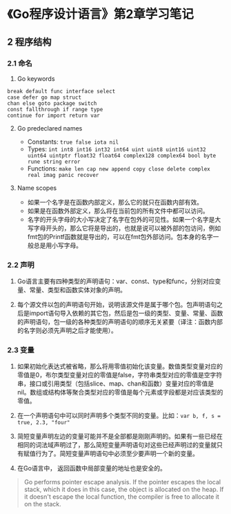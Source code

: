# 《Go程序设计语言》第2章学习笔记

## 2 程序结构

### 2.1 命名

1. Go keywords
```
break default func interface select
case defer go map struct
chan else goto package switch
const fallthrough if range type
continue for import return var
```

2. Go predeclared names
    - Constants: `true false iota nil`
    - Types: `int int8 int16 int32 int64 uint uint8 uint16 uint32 uint64 uintptr float32 float64 complex128 complex64 bool byte rune string error`
    - Functions: `make len cap new append copy close delete complex real imag panic recover`

3. Name scopes
    - 如果一个名字是在函数内部定义，那么它的就只在函数内部有效。
    - 如果是在函数外部定义，那么将在当前包的所有文件中都可以访问。
    - 名字的开头字母的大小写决定了名字在包外的可见性。如果一个名字是大写字母开头的，那么它将是导出的，也就是说可以被外部的包访问，例如fmt包的Printf函数就是导出的，可以在fmt包外部访问。包本身的名字一般总是用小写字母。

### 2.2 声明

1. Go语言主要有四种类型的声明语句：var、const、type和func，分别对应变量、常量、类型和函数实体对象的声明。

2. 每个源文件以包的声明语句开始，说明该源文件是属于哪个包。包声明语句之后是import语句导入依赖的其它包，然后是包一级的类型、变量、常量、函数的声明语句，包一级的各种类型的声明语句的顺序无关紧要（译注：函数内部的名字则必须先声明之后才能使用）。

### 2.3 变量

1. 如果初始化表达式被省略，那么将用零值初始化该变量。数值类型变量对应的零值是0，布尔类型变量对应的零值是false，字符串类型对应的零值是空字符串，接口或引用类型（包括slice、map、chan和函数）变量对应的零值是nil。数组或结构体等聚合类型对应的零值是每个元素或字段都是对应该类型的零值。

2. 在一个声明语句中可以同时声明多个类型不同的变量。比如：`var b, f, s = true, 2.3, "four"`

3. 简短变量声明左边的变量可能并不是全部都是刚刚声明的。如果有一些已经在相同的词法域声明过了，那么简短变量声明语句对这些已经声明过的变量就只有赋值行为了。简短变量声明语句中必须至少要声明一个新的变量。

4. 在Go语言中， 返回函数中局部变量的地址也是安全的。

> Go performs pointer escape analysis. If the pointer escapes the local stack, which it does in this case, the object is allocated on the heap. If it doesn't escape the local function, the compiler is free to allocate it on the stack.
